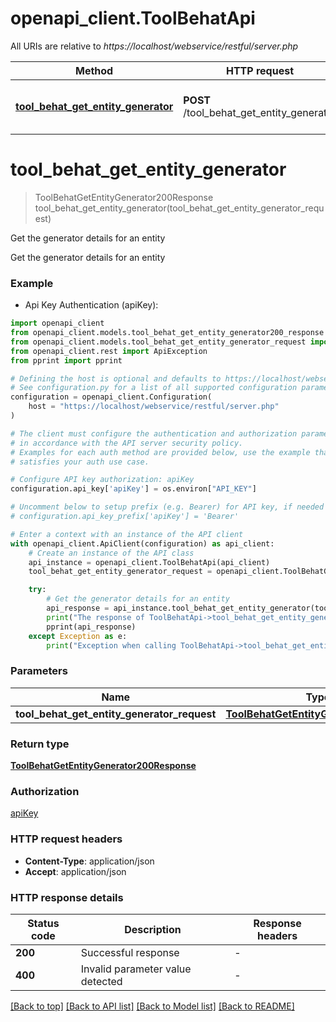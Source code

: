# openapi_client.ToolBehatApi

All URIs are relative to *https://localhost/webservice/restful/server.php*

Method | HTTP request | Description
------------- | ------------- | -------------
[**tool_behat_get_entity_generator**](ToolBehatApi.md#tool_behat_get_entity_generator) | **POST** /tool_behat_get_entity_generator | Get the generator details for an entity


# **tool_behat_get_entity_generator**
> ToolBehatGetEntityGenerator200Response tool_behat_get_entity_generator(tool_behat_get_entity_generator_request)

Get the generator details for an entity

Get the generator details for an entity

### Example

* Api Key Authentication (apiKey):

```python
import openapi_client
from openapi_client.models.tool_behat_get_entity_generator200_response import ToolBehatGetEntityGenerator200Response
from openapi_client.models.tool_behat_get_entity_generator_request import ToolBehatGetEntityGeneratorRequest
from openapi_client.rest import ApiException
from pprint import pprint

# Defining the host is optional and defaults to https://localhost/webservice/restful/server.php
# See configuration.py for a list of all supported configuration parameters.
configuration = openapi_client.Configuration(
    host = "https://localhost/webservice/restful/server.php"
)

# The client must configure the authentication and authorization parameters
# in accordance with the API server security policy.
# Examples for each auth method are provided below, use the example that
# satisfies your auth use case.

# Configure API key authorization: apiKey
configuration.api_key['apiKey'] = os.environ["API_KEY"]

# Uncomment below to setup prefix (e.g. Bearer) for API key, if needed
# configuration.api_key_prefix['apiKey'] = 'Bearer'

# Enter a context with an instance of the API client
with openapi_client.ApiClient(configuration) as api_client:
    # Create an instance of the API class
    api_instance = openapi_client.ToolBehatApi(api_client)
    tool_behat_get_entity_generator_request = openapi_client.ToolBehatGetEntityGeneratorRequest() # ToolBehatGetEntityGeneratorRequest | 

    try:
        # Get the generator details for an entity
        api_response = api_instance.tool_behat_get_entity_generator(tool_behat_get_entity_generator_request)
        print("The response of ToolBehatApi->tool_behat_get_entity_generator:\n")
        pprint(api_response)
    except Exception as e:
        print("Exception when calling ToolBehatApi->tool_behat_get_entity_generator: %s\n" % e)
```



### Parameters


Name | Type | Description  | Notes
------------- | ------------- | ------------- | -------------
 **tool_behat_get_entity_generator_request** | [**ToolBehatGetEntityGeneratorRequest**](ToolBehatGetEntityGeneratorRequest.md)|  | 

### Return type

[**ToolBehatGetEntityGenerator200Response**](ToolBehatGetEntityGenerator200Response.md)

### Authorization

[apiKey](../README.md#apiKey)

### HTTP request headers

 - **Content-Type**: application/json
 - **Accept**: application/json

### HTTP response details

| Status code | Description | Response headers |
|-------------|-------------|------------------|
**200** | Successful response |  -  |
**400** | Invalid parameter value detected |  -  |

[[Back to top]](#) [[Back to API list]](../README.md#documentation-for-api-endpoints) [[Back to Model list]](../README.md#documentation-for-models) [[Back to README]](../README.md)

